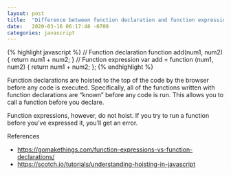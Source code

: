 ```yaml
---
layout: post
title:  "Difference between function declaration and function expression"
date:   2020-03-16 06:17:48 -0700
categories: javascript
---
```


{% highlight javascript %}
// Function declaration
function add(num1, num2) {
	return num1 + num2;
}
// Function expression
var add = function (num1, num2) {
	return num1 + num2;
};
{% endhighlight %}

Function declarations are hoisted to the top of the code by the browser before any code is executed. Specifically, all of the functions written with function declarations are “known” before any code is run. This allows you to call a function before you declare.

Function expressions, however, do not hoist. If you try to run a function before you’ve expressed it, you’ll get an error.

References
- https://gomakethings.com/function-expressions-vs-function-declarations/
- https://scotch.io/tutorials/understanding-hoisting-in-javascript